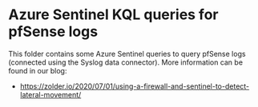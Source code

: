 # Azure Sentinel KQL queries for pfSense logs

This folder contains some Azure Sentinel queries to query pfSense logs (connected using the Syslog data connector).
More information can be found in our blog:

- https://zolder.io/2020/07/01/using-a-firewall-and-sentinel-to-detect-lateral-movement/
